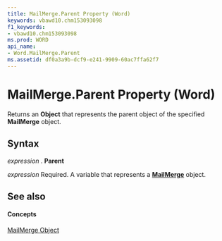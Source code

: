 ```yaml
---
title: MailMerge.Parent Property (Word)
keywords: vbawd10.chm153093098
f1_keywords:
- vbawd10.chm153093098
ms.prod: WORD
api_name:
- Word.MailMerge.Parent
ms.assetid: df0a3a9b-dcf9-e241-9909-60ac7ffa62f7
---
```



# MailMerge.Parent Property (Word)

Returns an  **Object** that represents the parent object of the specified **MailMerge** object.


## Syntax

 _expression_ . **Parent**

 _expression_ Required. A variable that represents a **[MailMerge](mailmerge-object-word.md)** object.


## See also


#### Concepts


[MailMerge Object](mailmerge-object-word.md)

